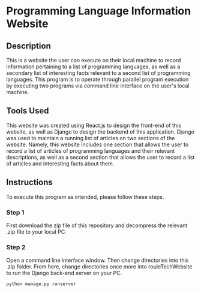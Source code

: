 # Programming Language Information Website

## Description

This is a website the user can execute 
on their local machine to record 
information pertaining to a list of 
programming languages, as well as a
secondary list of interesting facts
relevant to a second list of 
programming languages. This program
is to operate through parallel program
execution by executing two programs via
command line interface on the user's
local machine.

## Tools Used

This website was created using React.js
to design the front-end of this website,
as well as Django to design the backend
of this application. Django was used to
maintain a running list of articles on
two sections of the website. Namely,
this website includes one section that
allows the user to record a list of articles
of programming languages and their relevant
descriptions, as well as a second section
that allows the user to record a list of
articles and interesting facts about them.

## Instructions

To execute this program as intended, please
follow these steps.

### Step 1

First download the zip file of this repository
and decompress the relevant .zip file to your
local PC.

### Step 2

Open a command line interface window. Then
change directories into this .zip folder.
From here, change directories once more
into rouleTechWebsite to run the Django 
back-end server on your PC.

<code>python manage.py runserver</code>
